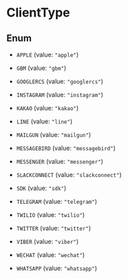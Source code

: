 

# ClientType

## Enum


* `APPLE` (value: `"apple"`)

* `GBM` (value: `"gbm"`)

* `GOOGLERCS` (value: `"googlercs"`)

* `INSTAGRAM` (value: `"instagram"`)

* `KAKAO` (value: `"kakao"`)

* `LINE` (value: `"line"`)

* `MAILGUN` (value: `"mailgun"`)

* `MESSAGEBIRD` (value: `"messagebird"`)

* `MESSENGER` (value: `"messenger"`)

* `SLACKCONNECT` (value: `"slackconnect"`)

* `SDK` (value: `"sdk"`)

* `TELEGRAM` (value: `"telegram"`)

* `TWILIO` (value: `"twilio"`)

* `TWITTER` (value: `"twitter"`)

* `VIBER` (value: `"viber"`)

* `WECHAT` (value: `"wechat"`)

* `WHATSAPP` (value: `"whatsapp"`)



